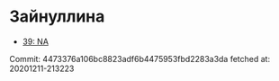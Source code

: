 # Зайнуллина
- [39: NA](39.md)

Commit: 4473376a106bc8823adf6b4475953fbd2283a3da
 fetched at: 20201211-213223
